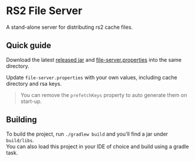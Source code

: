 # RS2 File Server

A stand-alone server for distributing rs2 cache files.

## Quick guide

Download the latest [released jar](../../releases/) and [file-server.properties](./file-server.properties) into the same directory.

Update `file-server.properties` with your own values, including cache directory and rsa keys.

> You can remove the `prefetchKeys` property to auto generate them on start-up.

## Building

To build the project, run `./gradlew build` and you'll find a jar under `build/libs`.  
You can also load this project in your IDE of choice and build using a gradle task.
